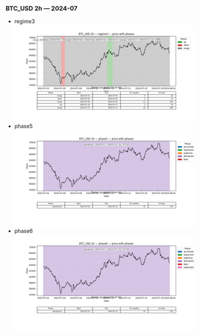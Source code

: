 ### BTC_USD 2h — 2024-07

- regime3
![BTC_USD_2h_regime3_2024-07_phase_price.png](outputs/fourier/phase_monthly/BTC_USD/2h/2024/2024-07/BTC_USD_2h_regime3_2024-07_phase_price.png)
- phase5
![BTC_USD_2h_phase5_2024-07_phase_price.png](outputs/fourier/phase_monthly/BTC_USD/2h/2024/2024-07/BTC_USD_2h_phase5_2024-07_phase_price.png)
- phase6
![BTC_USD_2h_phase6_2024-07_phase_price.png](outputs/fourier/phase_monthly/BTC_USD/2h/2024/2024-07/BTC_USD_2h_phase6_2024-07_phase_price.png)